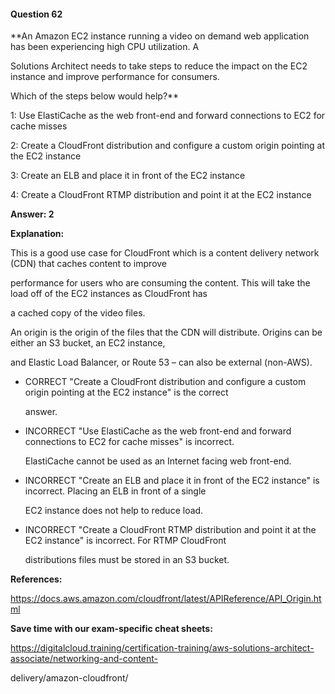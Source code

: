 #### Question  62


**An Amazon EC2 instance running a video on demand web application has been experiencing high CPU utilization. A

Solutions Architect needs to take steps to reduce the impact on the EC2 instance and improve performance for consumers.

Which of the steps below would help?**


1: Use ElastiCache as the web front-end and forward connections to EC2 for cache misses


2: Create a CloudFront distribution and configure a custom origin pointing at the EC2 instance


3: Create an ELB and place it in front of the EC2 instance


4: Create a CloudFront RTMP distribution and point it at the EC2 instance


**Answer: 2**


**Explanation:**


This is a good use case for CloudFront which is a content delivery network (CDN) that caches content to improve

performance for users who are consuming the content. This will take the load off of the EC2 instances as CloudFront has

a cached copy of the video files.


An origin is the origin of the files that the CDN will distribute. Origins can be either an S3 bucket, an EC2 instance,

and Elastic Load Balancer, or Route 53 – can also be external (non-AWS).


- CORRECT "Create a CloudFront distribution and configure a custom origin pointing at the EC2 instance" is the correct

  answer.


- INCORRECT "Use ElastiCache as the web front-end and forward connections to EC2 for cache misses" is incorrect.

  ElastiCache cannot be used as an Internet facing web front-end.


- INCORRECT "Create an ELB and place it in front of the EC2 instance" is incorrect. Placing an ELB in front of a single

  EC2 instance does not help to reduce load.


- INCORRECT "Create a CloudFront RTMP distribution and point it at the EC2 instance" is incorrect. For RTMP CloudFront

  distributions files must be stored in an S3 bucket.


**References:**


https://docs.aws.amazon.com/cloudfront/latest/APIReference/API_Origin.html


**Save time with our exam-specific cheat sheets:**


https://digitalcloud.training/certification-training/aws-solutions-architect-associate/networking-and-content-

delivery/amazon-cloudfront/

